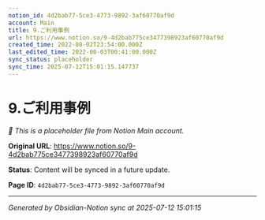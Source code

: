 ```yaml
---
notion_id: 4d2bab77-5ce3-4773-9892-3af60770af9d
account: Main
title: 9.ご利用事例
url: https://www.notion.so/9-4d2bab775ce3477398923af60770af9d
created_time: 2022-08-02T23:54:00.000Z
last_edited_time: 2022-08-03T00:41:00.000Z
sync_status: placeholder
sync_time: 2025-07-12T15:01:15.147737
---
```


# 9.ご利用事例

*🔄 This is a placeholder file from Notion Main account.*

**Original URL**: https://www.notion.so/9-4d2bab775ce3477398923af60770af9d

**Status**: Content will be synced in a future update.

**Page ID**: `4d2bab77-5ce3-4773-9892-3af60770af9d`

---

*Generated by Obsidian-Notion sync at 2025-07-12 15:01:15*
